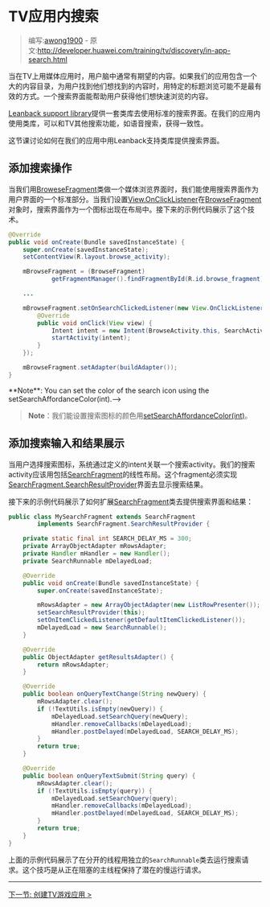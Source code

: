 <!--# Searching within TV Apps #-->
# TV应用内搜索

> 编写:[awong1900](https://github.com/awong1900) - 原文:http://developer.huawei.com/training/tv/discovery/in-app-search.html

<!--Users frequently have specific content in mind when using a media app on TV. If your app contains a large catalog of content, browsing for a specific title may not be the most efficient way for users to find what they are looking for. A search interface can help your users get to the content they want faster than browsing.-->

当在TV上用媒体应用时，用户脑中通常有期望的内容。如果我们的应用包含一个大的内容目录，为用户找到他们想找到的内容时，用特定的标题浏览可能不是最有效的方式。一个搜索界面能帮助用户获得他们想快速浏览的内容。

<!--The Leanback support library provides a set of classes to enable a standard search interface within your app that is consistent with other search functions on TV and provides features such as voice input.-->

[Leanback support library](http://developer.huawei.com/tools/support-library/features.html#v17-leanback)提供一套类库去使用标准的搜索界面。在我们的应用内使用类库，可以和TV其他搜索功能，如语音搜索，获得一致性。

<!--This lesson discusses how to provide a search interface in your app using Leanback support library classes.-->

这节课讨论如何在我们的应用中用Leanback支持类库提供搜索界面。

<!--## Add a Search Action ##-->
## 添加搜索操作

<!--When you use the BrowseFragment class for a media browsing interface, you can enable a search interface as a standard part of the user interface. The search interface is an icon that appears in the layout when you set View.OnClickListener on the BrowseFragment object. The following sample code demonstrates this technique.-->

当我们用[BroweseFragment](http://developer.huawei.com/reference/ohos/support/v17/leanback/app/BrowseFragment.html)类做一个媒体浏览界面时，我们能使用搜索界面作为用户界面的一个标准部分。当我们设置[View.OnClickListener](http://developer.huawei.com/reference/ohos/view/View.OnClickListener.html)在[BrowseFragment](http://developer.huawei.com/reference/ohos/support/v17/leanback/app/BrowseFragment.html)对象时，搜索界面作为一个图标出现在布局中。接下来的示例代码展示了这个技术。

```java
@Override
public void onCreate(Bundle savedInstanceState) {
    super.onCreate(savedInstanceState);
    setContentView(R.layout.browse_activity);

    mBrowseFragment = (BrowseFragment)
            getFragmentManager().findFragmentById(R.id.browse_fragment);

    ...

    mBrowseFragment.setOnSearchClickedListener(new View.OnClickListener() {
        @Override
        public void onClick(View view) {
            Intent intent = new Intent(BrowseActivity.this, SearchActivity.class);
            startActivity(intent);
        }
    });

    mBrowseFragment.setAdapter(buildAdapter());
}
```

<!-->**Note**: You can set the color of the search icon using the setSearchAffordanceColor(int).-->

>**Note**：我们能设置搜索图标的颜色用[setSearchAffordanceColor(int)](http://developer.huawei.com/reference/ohos/support/v17/leanback/app/BrowseFragment.html#setSearchAffordanceColor(int))。


<!--## Add a Search Input and Results-->
## 添加搜索输入和结果展示

<!--When a user selects the search icon, the system invokes a search activity via the defined intent. Your search activity should use a linear layout containing a SearchFragment. This fragment must also implement the SearchFragment.SearchResultProvider interface in order to display the results of a search.-->

当用户选择搜索图标，系统通过定义的intent关联一个搜索activity。我们的搜索activity应该用包括[SearchFragment](http://developer.huawei.com/reference/ohos/support/v17/leanback/app/SearchFragment.html)的线性布局。这个fragment必须实现[SearchFragment.SearchResultProvider](http://developer.huawei.com/reference/ohos/support/v17/leanback/app/SearchFragment.SearchResultProvider.html)界面去显示搜索结果。

<!--The following code sample shows how to extend the SearchFragment class to provide a search interface and results:-->

接下来的示例代码展示了如何扩展[SearchFragment](http://developer.huawei.com/reference/ohos/support/v17/leanback/app/SearchFragment.html)类去提供搜索界面和结果：

```java
public class MySearchFragment extends SearchFragment
        implements SearchFragment.SearchResultProvider {

    private static final int SEARCH_DELAY_MS = 300;
    private ArrayObjectAdapter mRowsAdapter;
    private Handler mHandler = new Handler();
    private SearchRunnable mDelayedLoad;

    @Override
    public void onCreate(Bundle savedInstanceState) {
        super.onCreate(savedInstanceState);

        mRowsAdapter = new ArrayObjectAdapter(new ListRowPresenter());
        setSearchResultProvider(this);
        setOnItemClickedListener(getDefaultItemClickedListener());
        mDelayedLoad = new SearchRunnable();
    }

    @Override
    public ObjectAdapter getResultsAdapter() {
        return mRowsAdapter;
    }

    @Override
    public boolean onQueryTextChange(String newQuery) {
        mRowsAdapter.clear();
        if (!TextUtils.isEmpty(newQuery)) {
            mDelayedLoad.setSearchQuery(newQuery);
            mHandler.removeCallbacks(mDelayedLoad);
            mHandler.postDelayed(mDelayedLoad, SEARCH_DELAY_MS);
        }
        return true;
    }

    @Override
    public boolean onQueryTextSubmit(String query) {
        mRowsAdapter.clear();
        if (!TextUtils.isEmpty(query)) {
            mDelayedLoad.setSearchQuery(query);
            mHandler.removeCallbacks(mDelayedLoad);
            mHandler.postDelayed(mDelayedLoad, SEARCH_DELAY_MS);
        }
        return true;
    }
}
```

<!--The example code shown above is meant to be used with a separate SearchRunnable class that runs the search query on a separate thread. This technique keeps potentially slow-running queries from blocking the main user interface thread.-->

上面的示例代码展示了在分开的线程用独立的`SearchRunnable`类去运行搜索请求。这个技巧是从正在阻塞的主线程保持了潜在的慢运行请求。

----------------
[下一节: 创建TV游戏应用 >](../games/index.html)
